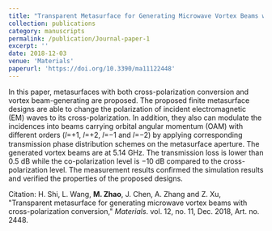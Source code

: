 ```yaml
---
title: "Transparent Metasurface for Generating Microwave Vortex Beams with Cross-Polarization Conversion"
collection: publications
category: manuscripts
permalink: /publication/Journal-paper-1
excerpt: ''
date: 2018-12-03
venue: 'Materials'
paperurl: 'https://doi.org/10.3390/ma11122448'
---
```


In this paper, metasurfaces with both cross-polarization conversion and vortex beam-generating are proposed. The proposed finite metasurface designs are able to change the polarization of incident electromagnetic (EM) waves to its cross-polarization. In addition, they also can modulate the incidences into beams carrying orbital angular momentum (OAM) with different orders (𝑙=+1, 𝑙=+2, 𝑙=−1 and 𝑙=−2) by applying corresponding transmission phase distribution schemes on the metasurface aperture. The generated vortex beams are at 5.14 GHz. The transmission loss is lower than 0.5 dB while the co-polarization level is −10 dB compared to the cross-polarization level. The measurement results confirmed the simulation results and verified the properties of the proposed designs.

Citation: H. Shi, L. Wang, **M. Zhao**, J. Chen, A. Zhang and Z. Xu, &quot;Transparent metasurface for generating microwave vortex beams with cross-polarization conversion,&quot; <i>Materials</i>. vol. 12, no. 11, Dec. 2018, Art. no. 2448.
